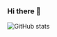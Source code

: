 ### Hi there 👋
![GitHub stats](https://github-readme-stats-ten-gilt.vercel.app/api?username=ediwang)
